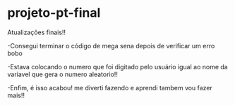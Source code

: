 # projeto-pt-final

Atualizações finais!!

-Consegui terminar o código de mega sena depois de verificar um erro bobo

-Estava colocando o numero que foi digitado pelo usuário igual ao nome da variavel que gera o numero aleatorio!!

-Enfim, é isso acabou! me diverti fazendo e aprendi tambem vou fazer mais!!
